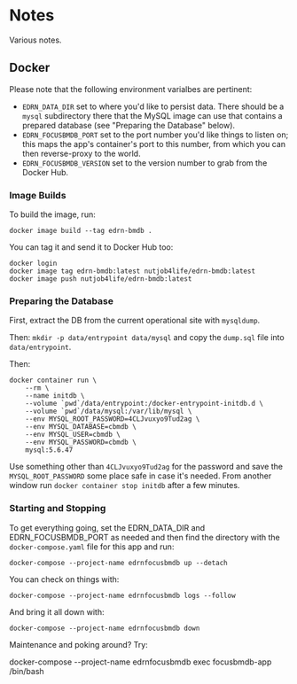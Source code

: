 # Notes

Various notes.


## Docker

Please note that the following environment varialbes are pertinent:

-   `EDRN_DATA_DIR` set to where you'd like to persist data. There should be a
    `mysql` subdirectory there that the MySQL image can use that contains a
    prepared database (see "Preparing the Database" below).
-   `EDRN_FOCUSBMDB_PORT` set to the port number you'd like things to listen
    on; this maps the app's container's port to this number, from which you
    can then reverse-proxy to the world.
-   `EDRN_FOCUSBMDB_VERSION` set to the version number to grab from the Docker
    Hub.


### Image Builds

To build the image, run:

    docker image build --tag edrn-bmdb .

You can tag it and send it to Docker Hub too:

    docker login
    docker image tag edrn-bmdb:latest nutjob4life/edrn-bmdb:latest
    docker image push nutjob4life/edrn-bmdb:latest


### Preparing the Database

First, extract the DB from the current operational site with `mysqldump`.

Then: `mkdir -p data/entrypoint data/mysql` and copy the `dump.sql` file into
`data/entrypoint`.

Then:

    docker container run \
        --rm \
        --name initdb \
        --volume `pwd`/data/entrypoint:/docker-entrypoint-initdb.d \
        --volume `pwd`/data/mysql:/var/lib/mysql \
        --env MYSQL_ROOT_PASSWORD=4CLJvuxyo9Tud2ag \
        --env MYSQL_DATABASE=cbmdb \
        --env MYSQL_USER=cbmdb \
        --env MYSQL_PASSWORD=cbmdb \
        mysql:5.6.47

Use something other than `4CLJvuxyo9Tud2ag` for the password and save the
`MYSQL_ROOT_PASSWORD` some place safe in case it's needed. From another window
run `docker container stop initdb` after a few minutes.


### Starting and Stopping

To get everything going, set the EDRN_DATA_DIR and EDRN_FOCUSBMDB_PORT as
needed and then find the directory with the `docker-compose.yaml` file for
this app and run:
    
    docker-compose --project-name edrnfocusbmdb up --detach

You can check on things with:

    docker-compose --project-name edrnfocusbmdb logs --follow

And bring it all down with:

    docker-compose --project-name edrnfocusbmdb down

Maintenance and poking around? Try:

docker-compose --project-name edrnfocusbmdb exec focusbmdb-app /bin/bash
